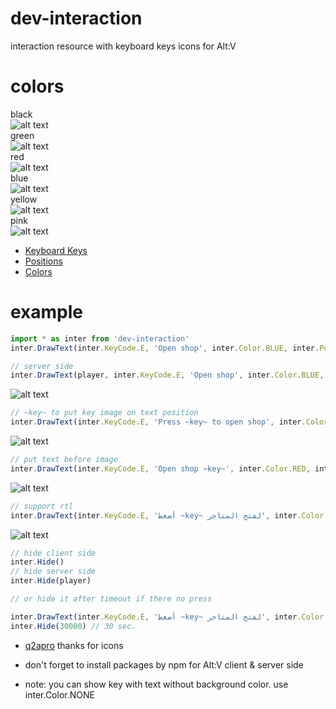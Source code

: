 # dev-interaction
interaction resource with keyboard keys icons for Alt:V

# colors
black<br>
![alt text](https://github.com/omar-othmann/dev-interaction/blob/main/images/black.png)
<br>green<br>
![alt text](https://github.com/omar-othmann/dev-interaction/blob/main/images/green.png)
<br>red<br>
![alt text](https://github.com/omar-othmann/dev-interaction/blob/main/images/red.png)
<br>blue<br>
![alt text](https://github.com/omar-othmann/dev-interaction/blob/main/images/blue.png)
<br>yellow<br>
![alt text](https://github.com/omar-othmann/dev-interaction/blob/main/images/yellow.png)
<br>pink<br>
![alt text](https://github.com/omar-othmann/dev-interaction/blob/main/images/pink.png)

* [Keyboard Keys](https://github.com/omar-othmann/dev-interaction/blob/797453eef4811cd778ba7b9a352f2430014fd0fb/dev-interaction/client/main.js#L5)
* [Positions](https://github.com/omar-othmann/dev-interaction/blob/797453eef4811cd778ba7b9a352f2430014fd0fb/dev-interaction/client/main.js#L116)
* [Colors](https://github.com/omar-othmann/dev-interaction/blob/797453eef4811cd778ba7b9a352f2430014fd0fb/dev-interaction/client/main.js#L128)

# example
```js
import * as inter from 'dev-interaction'
inter.DrawText(inter.KeyCode.E, 'Open shop', inter.Color.BLUE, inter.Position.TOP_LEFT)

// server side
inter.DrawText(player, inter.KeyCode.E, 'Open shop', inter.Color.BLUE, inter.Position.TOP_LEFT)
```
![alt text](https://github.com/omar-othmann/dev-interaction/blob/main/images/blue.png)

```js
// ~key~ to put key image on text position
inter.DrawText(inter.KeyCode.E, 'Press ~key~ to open shop', inter.Color.BLACK, inter.Position.TOP_LEFT)
```
![alt text](https://github.com/omar-othmann/dev-interaction/blob/main/images/press_multi.png)

```js
// put text before image
inter.DrawText(inter.KeyCode.E, 'Open shop ~key~', inter.Color.RED, inter.Position.TOP_LEFT)
```
![alt text](https://github.com/omar-othmann/dev-interaction/blob/main/images/text_before.png)

```js
// support rtl
inter.DrawText(inter.KeyCode.E, 'أضغط ~key~ لفتح المتاجر', inter.Color.BLACK, inter.Position.TOP_LEFT, true)
```
![alt text](https://github.com/omar-othmann/dev-interaction/blob/main/images/rtl.png)

```js
// hide client side
inter.Hide()
// hide server side
inter.Hide(player)

// or hide it after timeout if there no press

inter.DrawText(inter.KeyCode.E, 'أضغط ~key~ لفتح المتاجر', inter.Color.BLACK, inter.Position.TOP_LEFT, true)
inter.Hide(30000) // 30 sec.
```

* [q2apro](https://github.com/q2apro/keyboard-keys-speedflips) thanks for icons

* don't forget to install packages by npm for Alt:V client & server side
* note: you can show key with text without background color. use inter.Color.NONE
